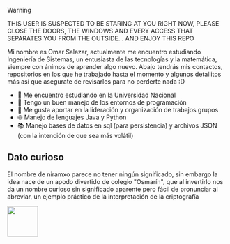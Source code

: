 > [!WARNING]
> THIS USER IS SUSPECTED TO BE STARING AT YOU RIGHT NOW, PLEASE CLOSE THE DOORS, THE WINDOWS AND EVERY ACCESS THAT SEPARATES YOU FROM THE OUTSIDE... AND ENJOY THIS REPO
> 
Mi nombre es Omar Salazar, actualmente me encuentro estudiando Ingeniería de Sistemas, un entusiasta de las tecnologías y la matemática, siempre con ánimos de aprender algo nuevo. Abajo tendrás mis contactos, repositorios en los que he trabajado hasta el momento y algunos detallitos más así que asegurate de revisarlos para no perderte nada :D 

- 📖 Me encuentro estudiando en la Universidad Nacional
- 🌱 Tengo un buen manejo de los entornos de programación
- 👯 Me gusta aportar en la lideración y organización de trabajos grupos
- 🌐 Manejo de lenguajes Java y Python
- 📚 Manejo bases de datos en sql (para persistencia) y archivos JSON (con la intención de que sea más volátil)

## Dato curioso
El nombre de niramxo parece no tener ningún significado, sin embargo la idea nace de un apodo divertido de colegio "Osmarín", que al invertirlo nos da un nombre curioso sin significado aparente pero fácil de pronunciar al abreviar, un ejemplo práctico de la interpretación de la criptografía 


<img src="https://media1.tenor.com/m/yFmuhKuxussAAAAd/suzume.gif" width="70" height="70" />
